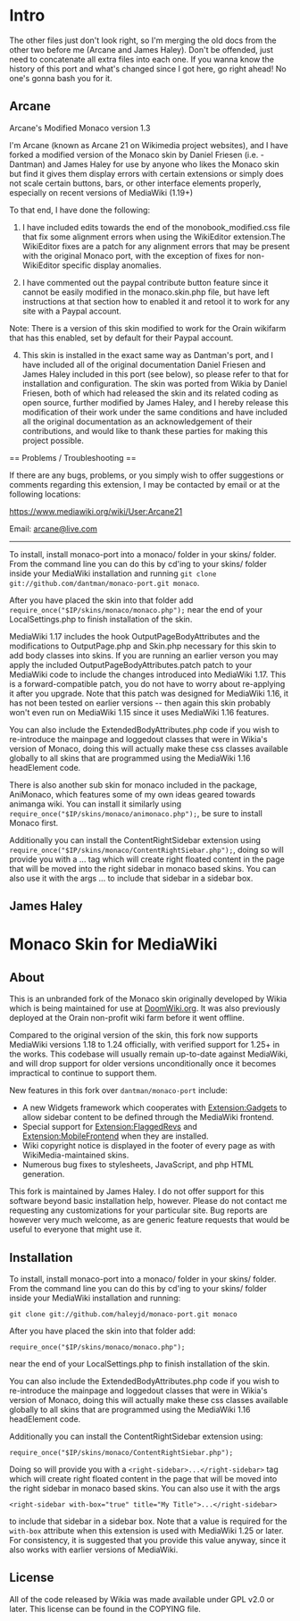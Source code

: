 # Intro
The other files just don't look right, so I'm merging the old docs from the other two before me (Arcane and James Haley). Don't be offended, just need to concatenate all extra files into each one. If you wanna know the history of this port and what's changed since I got here, go right ahead! No one's gonna bash you for it.

## Arcane
Arcane's Modified Monaco version 1.3

I'm Arcane (known as Arcane 21 on Wikimedia project websites), and I have forked a modified version of the Monaco skin by Daniel Friesen (i.e. - Dantman) and James Haley for use by anyone who likes the Monaco skin but find it gives them display errors with certain extensions or simply does not scale certain buttons, bars, or other interface elements properly, especially on recent versions of MediaWiki (1.19+)

To that end, I have done the following:

1. I have included edits towards the end of the monobook_modified.css file that fix some alignment errors when using the WikiEditor extension.The WikiEditor fixes are a patch for any alignment errors that may be  present with the original Monaco port, with the exception of fixes for non-WikiEditor specific display anomalies.

2. I have commented out the paypal contribute button feature since it cannot be easily modified in the monaco.skin.php file, but have left instructions at that section how to enabled it and retool it to work for any site with a Paypal account.

Note: There is a version of this skin modified to work for the Orain wikifarm that has this enabled, set by default for their Paypal account.

4. This skin is installed in the exact same way as Dantman's port, and I have included all of the original documentation Daniel Friesen and James Haley included in this port (see below), so please refer to that for installation and configuration. The skin was ported from Wikia by Daniel Friesen, both of which had released the skin and its related coding as open source, further modified by James Haley, and I hereby release this modification of their work under the same conditions and have included all the original documentation as an acknowledgement of their contributions, and would like to thank these parties for making this project possible.

== Problems / Troubleshooting ==

If there are any bugs, problems, or you simply wish to offer suggestions or comments regarding this extension, I may be contacted by email or at the following locations:

https://www.mediawiki.org/wiki/User:Arcane21

Email: arcane@live.com

--------

To install, install monaco-port into a monaco/ folder in your skins/ folder. From the command line you can do this by cd'ing to your skins/ folder inside your MediaWiki installation and running `git clone git://github.com/dantman/monaco-port.git monaco`.

After you have placed the skin into that folder add `require_once("$IP/skins/monaco/monaco.php");` near the end of your LocalSettings.php to finish installation of the skin.

MediaWiki 1.17 includes the hook OutputPageBodyAttributes and the modifications to OutputPage.php and Skin.php necessary for this skin to add body classes into skins. If you are running an earlier verson you may apply the included OutputPageBodyAttributes.patch patch to your MediaWiki code to include the changes introduced into MediaWiki 1.17. This is a forward-compatible patch, you do not have to worry about re-applying it after you upgrade. Note that this patch was designed for MediaWiki 1.16, it has not been tested on earlier versions -- then again this skin probably won't even run on MediaWiki 1.15 since it uses MediaWiki 1.16 features.

You can also include the ExtendedBodyAttributes.php code if you wish to re-introduce the mainpage and loggedout classes that were in Wikia's version of Monaco, doing this will actually make these css classes available globally to all skins that are programmed using the MediaWiki 1.16 headElement code.

There is also another sub skin for monaco included in the package, AniMonaco, which features some of my own ideas geared towards animanga wiki. You can install it similarly using `require_once("$IP/skins/monaco/animonaco.php");`, be sure to install Monaco first.

Additionally you can install the ContentRightSidebar extension using `require_once("$IP/skins/monaco/ContentRightSiebar.php");`, doing so will provide you with a <right-sidebar>...</right-sidebar> tag which will create right floated content in the page that will be moved into the right sidebar in monaco based skins. You can also use it with the args <right-sidebar with-box title="My Title">...</right-sidebar> to include that sidebar in a sidebar box.



## James Haley
Monaco Skin for MediaWiki
=========================

About
-----

This is an unbranded fork of the Monaco skin originally developed by Wikia
which is being maintained for use at [DoomWiki.org](http://doomwiki.org). It was
also previously deployed at the Orain non-profit wiki farm before it went 
offline.

Compared to the original version of the skin, this fork now supports MediaWiki
versions 1.18 to 1.24 officially, with verified support for 1.25+ in the works.
This codebase will usually remain up-to-date against MediaWiki, and will drop
support for older versions unconditionally once it becomes impractical to
continue to support them.

New features in this fork over `dantman/monaco-port` include:  

* A new Widgets framework which cooperates with [Extension:Gadgets](https://www.mediawiki.org/wiki/Extension:Gadgets) to allow sidebar content to be defined through the MediaWiki frontend.
* Special support for [Extension:FlaggedRevs](https://www.mediawiki.org/wiki/Extension:FlaggedRevs) and [Extension:MobileFrontend](https://www.mediawiki.org/wiki/Extension:MobileFrontend) when they are installed.
* Wiki copyright notice is displayed in the footer of every page as with WikiMedia-maintained skins.
* Numerous bug fixes to stylesheets, JavaScript, and php HTML generation.

This fork is maintained by James Haley. I do not offer support for this
software beyond basic installation help, however. Please do not contact
me requesting any customizations for your particular site. Bug reports
are however very much welcome, as are generic feature requests that 
would be useful to everyone that might use it.

Installation
------------

To install, install monaco-port into a monaco/ folder in your skins/ folder.
From the command line you can do this by cd'ing to your skins/ folder inside
your MediaWiki installation and running:

`git clone git://github.com/haleyjd/monaco-port.git monaco`

After you have placed the skin into that folder add:

`require_once("$IP/skins/monaco/monaco.php");`

near the end of your LocalSettings.php to finish installation of the skin.

You can also include the ExtendedBodyAttributes.php code if you wish to
re-introduce the mainpage and loggedout classes that were in Wikia's version of
Monaco, doing this will actually make these css classes available globally to
all skins that are programmed using the MediaWiki 1.16 headElement code.

Additionally you can install the ContentRightSidebar extension using:

`require_once("$IP/skins/monaco/ContentRightSiebar.php");`

Doing so will provide you with a `<right-sidebar>...</right-sidebar>` tag which 
will create right floated content in the page that will be moved into the right
sidebar in monaco based skins. You can also use it with the args 

`<right-sidebar with-box="true" title="My Title">...</right-sidebar>`

to include that sidebar in a sidebar box. Note that a value is required for 
the `with-box` attribute when this extension is used with MediaWiki 1.25 or
later. For consistency, it is suggested that you provide this value anyway,
since it also works with earlier versions of MediaWiki.

License
-------
All of the code released by Wikia was made available under GPL v2.0 or later.
This license can be found in the COPYING file.

